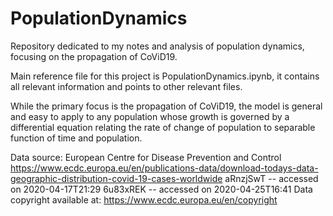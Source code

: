 # PopulationDynamics
Repository dedicated to my notes and analysis of population dynamics, focusing
on the propagation of CoViD19.

Main reference file for this project is PopulationDynamics.ipynb, it contains
all relevant information and points to other relevant files.

While the primary focus is the propagation of CoViD19, the model is general
and easy to apply to any population whose growth is governed by a differential
equation relating the rate of change of population to separable function of
time and population.

Data source:
  European Centre for Disease Prevention and Control  
  https://www.ecdc.europa.eu/en/publications-data/download-todays-data-geographic-distribution-covid-19-cases-worldwide
    aRnzjSwT -- accessed on 2020-04-17T21:29
    6u83xREK -- accessed on 2020-04-25T16:41
  Data copyright available at:
    https://www.ecdc.europa.eu/en/copyright
